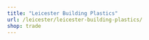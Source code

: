 ```yaml
---
title: "Leicester Building Plastics"
url: /leicester/leicester-building-plastics/
shop: trade
---
```

